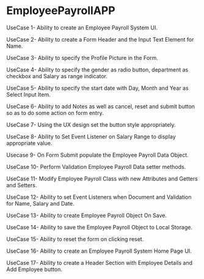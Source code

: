 # EmployeePayrollAPP

UseCase 1-
Ability to create an Employee Payroll System UI.

UseCase 2-
Ability to create a Form Header and the Input Text Element for Name.

UseCase 3-
Ability to specify the Profile Picture in the Form.

UseCase 4-
Ability to specify the gender as radio button, department as checkbox and Salary as range indicator.

UseCase 5-
Ability to specify the start date with Day, Month and Year as Select Input Item.

UseCase 6-
Ability to add Notes as well as cancel, reset and submit button so as to do some action on form entry.

UseCase 7-
Using the UX design set the button style appropriately.

UseCase 8-
Ability to Set Event Listener on Salary Range to display appropriate value.

Usecase 9-
On Form Submit populate the Employee Payroll Data Object.

UseCase 10-
Perform Validation Employee Payroll Data setter methods.

UseCase 11-
Modify Employee Payroll Class with new Attributes and Getters and Setters.

UseCase 12-
Ability to set Event Listeners when Document and Validation for Name, Salary and Date.

UseCase 13-
Ability to create Employee Payroll Object On Save.

UseCase 14-
Ability to save the Employee Payroll Object to Local Storage.

UseCase 15-
Ability to reset the form on clicking reset.

UseCase 16-
Ability to create an Employee Payroll System Home Page UI.

UseCase 17-
Ability to create a Header Section with Employee Details and Add Employee button.